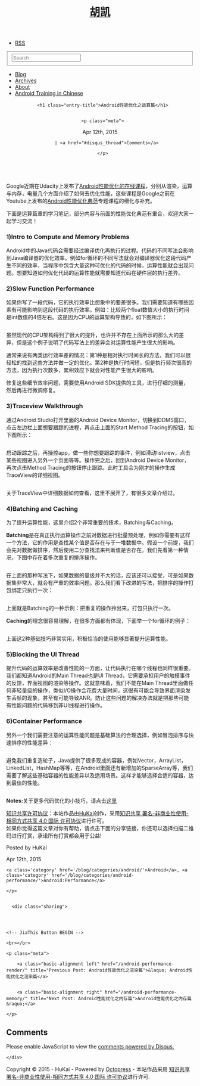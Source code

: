 

<!DOCTYPE html>
<!--[if IEMobile 7 ]><html class="no-js iem7"><![endif]-->
<!--[if lt IE 9]><html class="no-js lte-ie8"><![endif]-->
<!--[if (gt IE 8)|(gt IEMobile 7)|!(IEMobile)|!(IE)]><!--><html class="no-js" lang="en"><!--<![endif]-->
<head>
  <meta charset="utf-8">
  <title>Android性能优化之运算篇 - 胡凯</title>
  <meta name="author" content="HuKai">

  
  <meta name="description" content="Google近期在Udacity上发布了Android性能优化的在线课程，分别从渲染，运算与内存，电量几个方面介绍了如何去优化性能，这些课程是Google之前在Youtube上发布的Android性能优化典范专题课程的细化与补充。 下面是运算篇章的学习笔记，部分内容与前面的性能优化典范有重合， &hellip;">
  

  <!-- http://t.co/dKP3o1e -->
  <meta name="HandheldFriendly" content="True">
  <meta name="MobileOptimized" content="320">
  <meta name="viewport" content="width=device-width, initial-scale=1">

  
  <link rel="canonical" href="http://hukai.me/android-performance-compute/">
  <link href="/favicon.png" rel="icon">
  <link href="/stylesheets/screen.css" media="screen, projection" rel="stylesheet" type="text/css">

  <!--
  <script src="/javascripts/modernizr-2.0.js"></script>
  <script src="/javascripts/ender.js"></script>
  <script src="/javascripts/octopress.js" type="text/javascript"></script>
  -->
  <link href="/atom.xml" rel="alternate" title="胡凯" type="application/atom+xml">
  <!--Fonts from Google"s Web font directory at http://google.com/webfonts -->
<!--Mark by @Kesen-->
<!-- <link href="http://fonts.googleapis.com/css?family=PT+Serif:regular,italic,bold,bolditalic" rel="stylesheet" type="text/css">
<link href="http://fonts.googleapis.com/css?family=PT+Sans:regular,italic,bold,bolditalic" rel="stylesheet" type="text/css"> -->

  
  <script>
    (function(i,s,o,g,r,a,m){i['GoogleAnalyticsObject']=r;i[r]=i[r]||function(){
    (i[r].q=i[r].q||[]).push(arguments)},i[r].l=1*new Date();a=s.createElement(o),
    m=s.getElementsByTagName(o)[0];a.async=1;a.src=g;m.parentNode.insertBefore(a,m)
    })(window,document,'script','//www.google-analytics.com/analytics.js','ga');

    ga('create', 'UA-37679268-1', 'auto');
    ga('send', 'pageview');

  </script>



</head>

<body   class="no-sidebar"  >
  <header role="banner"><hgroup>
  <h1><a href="/">胡凯</a></h1>
  
</hgroup>

</header>
  <nav role="navigation"><ul class="subscription" data-subscription="rss">
  <li><a href="/atom.xml" rel="subscribe-rss" title="subscribe via RSS">RSS</a></li>
  
</ul>
  
<form action="http://google.com/search" method="get">
  <fieldset role="search">
    <input type="hidden" name="q" value="site:hukai.me" />
    <input class="search" type="text" name="q" results="0" placeholder="Search"/>
  </fieldset>
</form>
  
<ul class="main-navigation">
  <li><a href="/">Blog</a></li>
  <li><a href="/blog/archives">Archives</a></li>
  <li><a href="/about">About</a></li>
  <li><a href="/android-training-course-in-chinese/index.html">Android Training in Chinese</a></li>
</ul>

</nav>
  <div id="main">
    <div id="content">
      <div>
<article class="hentry" role="article">
  
  <header>
    
      <h1 class="entry-title">Android性能优化之运算篇</h1>
    
    
      <p class="meta">
        








  


<time datetime="2015-04-12T13:50:00+08:00" pubdate data-updated="true">Apr 12<span>th</span>, 2015</time>
        
         | <a href="#disqus_thread">Comments</a>
        
      </p>
    
  </header>


<div class="entry-content"><p><img src="/images/android_performance_course_udacity.jpg" alt="" /></p>

<p>Google近期在Udacity上发布了<a href="https://www.udacity.com/course/ud825">Android性能优化的在线课程</a>，分别从渲染，运算与内存，电量几个方面介绍了如何去优化性能，这些课程是Google之前在Youtube上发布的<a href="http://hukai.me/android-performance-patterns/">Android性能优化典范</a>专题课程的细化与补充。</p>

<p>下面是运算篇章的学习笔记，部分内容与前面的性能优化典范有重合，欢迎大家一起学习交流！</p>

<h3>1)Intro to Compute and Memory Problems</h3>

<p>Android中的Java代码会需要经过编译优化再执行的过程。代码的不同写法会影响到Java编译器的优化效率。例如for循环的不同写法就会对编译器优化这段代码产生不同的效率，当程序中包含大量这种可优化的代码的时候，运算性能就会出现问题。想要知道如何优化代码的运算性能就需要知道代码在硬件层的执行差异。</p>

<h3>2)Slow Function Performance</h3>

<p>如果你写了一段代码，它的执行效率比想象中的要差很多。我们需要知道有哪些因素有可能影响到这段代码的执行效率。例如：比较两个float数值大小的执行时间是int数值的4倍左右。这是因为CPU的运算架构导致的，如下图所示：</p>

<p><img src="/images/android_perf_compute_float_int.png" alt="" /></p>

<p>虽然现代的CPU架构得到了很大的提升，也许并不存在上面所示的那么大的差异，但是这个例子说明了代码写法上的差异会对运算性能产生很大的影响。</p>

<!-- More -->


<p>通常来说有两类运行效率差的情况：第1种是相对执行时间长的方法，我们可以很轻松的找到这些方法并做一定的优化。第2种是执行时间短，但是执行频次很高的方法，因为执行次数多，累积效应下就会对性能产生很大的影响。</p>

<p>修复这些细节效率问题，需要使用Android SDK提供的工具，进行仔细的测量，然后再进行微调修复。</p>

<h3>3)Traceview Walkthrough</h3>

<p>通过Android Studio打开里面的Android Device Monitor，切换到DDMS窗口，点击左边栏上面想要跟踪的进程，再点击上面的Start Method Tracing的按钮，如下图所示：</p>

<p><img src="/images/android_perf_compute_traceview.png" alt="" /></p>

<p>启动跟踪之后，再操控app，做一些你想要跟踪的事件，例如滑动listview，点击某些视图进入另外一个页面等等。操作完之后，回到Android Device Monitor，再次点击Method Tracing的按钮停止跟踪。此时工具会为刚才的操作生成TraceView的详细视图。</p>

<p><img src="/images/android_perf_compute_traceview_2.png" alt="" /></p>

<p>关于TraceView中详细数据如何查看，这里不展开了，有很多文章介绍过。</p>

<h3>4)Batching and Caching</h3>

<p>为了提升运算性能，这里介绍2个非常重要的技术，Batching与Caching。</p>

<p><strong>Batching</strong>是在真正执行运算操作之前对数据进行批量预处理，例如你需要有这样一个方法，它的作用是查找某个值是否存在与于一堆数据中。假设一个前提，我们会先对数据做排序，然后使用二分查找法来判断值是否存在。我们先看第一种情况，下图中存在着多次重复的排序操作。</p>

<p><img src="/images/android_perf_compute_batching_1.png" alt="" /></p>

<p>在上面的那种写法下，如果数据的量级并不大的话，应该还可以接受，可是如果数据集非常大，就会有严重的效率问题。那么我们看下改进的写法，把排序的操作打包绑定只执行一次：</p>

<p><img src="/images/android_perf_compute_batching_2.png" alt="" /></p>

<p>上面就是Batching的一种示例：把重复的操作拎出来，打包只执行一次。</p>

<p><strong>Caching</strong>的理念很容易理解，在很多方面都有体现，下面举一个for循环的例子：</p>

<p><img src="/images/android_perf_compute_caching.png" alt="" /></p>

<p>上面这2种基础技巧非常实用，积极恰当的使用能够显著提升运算性能。</p>

<h3>5)Blocking the UI Thread</h3>

<p>提升代码的运算效率是改善性能的一方面，让代码执行在哪个线程也同样很重要。我们都知道Android的Main Thread也是UI Thread，它需要承担用户的触摸事件的反馈，界面视图的渲染等操作。这就意味着，我们不能在Main Thread里面做任何非轻量级的操作，类似I/O操作会花费大量时间，这很有可能会导致界面渲染发生丢帧的现象，甚至有可能导致ANR。防止这些问题的解决办法就是把那些可能有性能问题的代码移到非UI线程进行操作。</p>

<h3>6)Container Performance</h3>

<p>另外一个我们需要注意的运算性能问题是基础算法的合理选择，例如冒泡排序与快速排序的性能差异：</p>

<p><img src="/images/android_perf_compute_container.png" alt="" /></p>

<p>避免我们重复造轮子，Java提供了很多现成的容器，例如Vector，ArrayList，LinkedList，HashMap等等，在Android里面还有新增加的SparseArray等，我们需要了解这些基础容器的性能差异以及适用场景。这样才能够选择合适的容器，达到最佳的性能。</p>

<p><img src="/images/android_perf_compute_container_2.png" alt="" /></p>

<p><strong>Notes:</strong>关于更多代码优化的小技巧，请点击<a href="http://hukai.me/android-training-performance-tips/">这里</a></p>
</div>


  <footer>
    <p><img src="http://i.creativecommons.org/l/by-nc-sa/4.0/88x31.png" alt="" title="" type="image/png"><br>
    <a href="http://creativecommons.org/licenses/by-nc-sa/4.0/" target="_blank">知识共享许可协议</a>：本站作品由<a href="http://hukai.me" target="_blank">HuKai</a>创作，采用<a href="http://creativecommons.org/licenses/by-nc-sa/4.0/" target="_blank">知识共享 署名-非商业性使用-相同方式共享 4.0 国际 许可协议</a>进行许可。
    <br>
    如果你觉得这篇文章对你有帮助，请点击下面的分享链接，你还可以选择扫描二维码进行打赏，承诺所有打赏都会用于公益!
    <img src="/images/pay2me.jpg" alt=""/>
    <p class="meta">
      
  

<span class="byline author vcard">Posted by <span class="fn">HuKai</span></span>

      








  


<time datetime="2015-04-12T13:50:00+08:00" pubdate data-updated="true">Apr 12<span>th</span>, 2015</time>
      

<span class="categories">
  
    <a class='category' href='/blog/categories/android/'>Android</a>, <a class='category' href='/blog/categories/android-performance/'>Android:Performance</a>
  
</span>


    </p>
    
    
      <div class="sharing">
  
  
  
  
	<!-- JiaThis Button BEGIN -->
<div class="jiathis_style_32x32">
	<a class="jiathis_button_qzone"></a>
	<a class="jiathis_button_tsina"></a>
	<a class="jiathis_button_tqq"></a>
	<a class="jiathis_button_weixin"></a>
	<a class="jiathis_button_googleplus"></a>
	<a class="jiathis_button_renren"></a>
	<a class="jiathis_button_linkedin"></a>
	<a class="jiathis_button_douban"></a>
	<a href="http://www.jiathis.com/share?uid=1723296" class="jiathis jiathis_txt jtico jtico_jiathis" target="_blank"></a>
	<a class="jiathis_counter_style"></a>
</div>
<script type="text/javascript">
var jiathis_config = {data_track_clickback:'true'};
</script>
<script type="text/javascript" src="http://v3.jiathis.com/code/jia.js?uid=1342501457879302" charset="utf-8"></script>
<!-- JiaThis Button END -->
  
  
</div>

    
    <br></br>
    
    <p class="meta">
      
        <a class="basic-alignment left" href="/android-performance-render/" title="Previous Post: Android性能优化之渲染篇">&laquo; Android性能优化之渲染篇</a>
      
      
        <a class="basic-alignment right" href="/android-performance-memory/" title="Next Post: Android性能优化之内存篇">Android性能优化之内存篇 &raquo;</a>
      
    </p>
  </footer>
</article>

  <section>
    <h1>Comments</h1>
    <div id="disqus_thread" aria-live="polite"><noscript>Please enable JavaScript to view the <a href="http://disqus.com/?ref_noscript">comments powered by Disqus.</a></noscript>
</div>
  </section>


</div>


    </div>
  </div>
  <footer role="contentinfo"><p>
  Copyright &copy; 2015 - HuKai -
  <span class="credit">Powered by <a href="http://octopress.org">Octopress</a> - 本站作品采用 <a rel="license" href="http://creativecommons.org/licenses/by-nc-sa/4.0/">知识共享 署名-非商业性使用-相同方式共享 4.0 国际 许可协议</a>进行许可.</span> 
  
  <script src="/javascripts/modernizr-2.0.js"></script>
  <script src="/javascripts/ender.js"></script>
  <script src="/javascripts/octopress.js" type="text/javascript"></script>
</p>

</footer>
  

<script type="text/javascript">
      var disqus_shortname = 'kesenhoo';
      
        
        // var disqus_developer = 1;
        var disqus_identifier = 'http://hukai.me/android-performance-compute/';
        var disqus_url = 'http://hukai.me/android-performance-compute/';
        var disqus_script = 'embed.js';
      
    (function () {
      var dsq = document.createElement('script'); dsq.type = 'text/javascript'; dsq.async = true;
      dsq.src = 'http://' + disqus_shortname + '.disqus.com/' + disqus_script;
      (document.getElementsByTagName('head')[0] || document.getElementsByTagName('body')[0]).appendChild(dsq);
    }());
</script>











</body>
</html>
